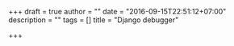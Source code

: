 +++
draft = true
author = ""
date = "2016-09-15T22:51:12+07:00"
description = ""
tags = []
title = "Django debugger"

+++
